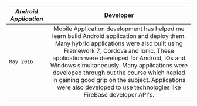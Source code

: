 | _*Android Application*_ | Developer |
| ------------- |:-------------:| 
| `May 2016` | Mobile Application development has helped me learn build Android application and deploy them. Many hybrid applications were also built using Framework 7, Cordova and Ionic. These application were developed for Android, iOs and Windows simultaneously. Many applications were developed through out the course which hepled in gaining good grip on the subject. Applications were also developed to use technologies like FireBase developer API's. |

